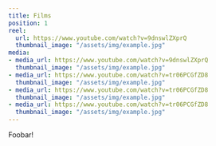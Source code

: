 ```yaml
---
title: Films
position: 1
reel:
  url: https://www.youtube.com/watch?v=9dnswlZXprQ
  thumbnail_image: "/assets/img/example.jpg"
media:
- media_url: https://www.youtube.com/watch?v=9dnswlZXprQ
  thumbnail_image: "/assets/img/example.jpg"
- media_url: https://www.youtube.com/watch?v=tr06PCGfZD8
  thumbnail_image: "/assets/img/example.jpg"
- media_url: https://www.youtube.com/watch?v=tr06PCGfZD8
  thumbnail_image: "/assets/img/example.jpg"
- media_url: https://www.youtube.com/watch?v=tr06PCGfZD8
  thumbnail_image: "/assets/img/example.jpg"
---
```


Foobar!
